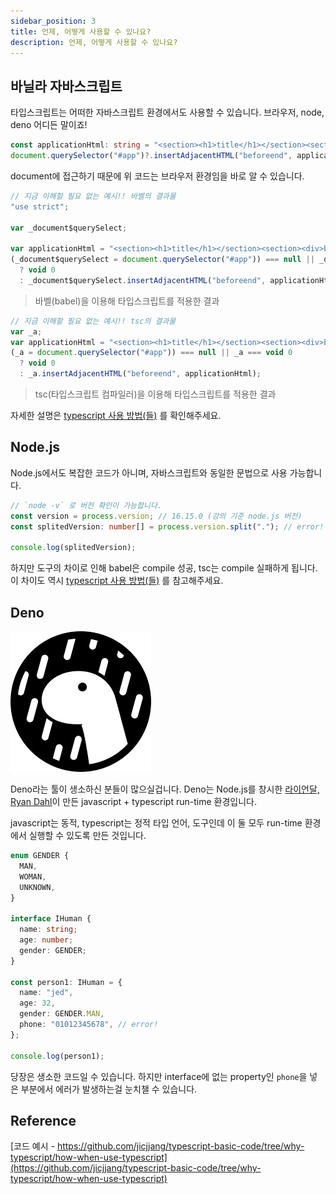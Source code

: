 ```yaml
---
sidebar_position: 3
title: 언제, 어떻게 사용할 수 있나요?
description: 언제, 어떻게 사용할 수 있나요?
---
```


<head>
  <meta name="title" content="타입스크립트란? | 기초부터 시작하는 타입스크립트" data-rh="true" />
  <meta name="description" content="언제, 어떻게 사용할 수 있나요?" data-rh="true" />
  <meta property="og:title" content="타입스크립트란? | 기초부터 시작하는 타입스크립트" data-rh="true" />
  <meta property="og:description" content="언제, 어떻게 사용할 수 있나요?" data-rh="true" />
</head>

## 바닐라 자바스크립트

타입스크립트는 어떠한 자바스크립트 환경에서도 사용할 수 있습니다. 브라우저, node, deno 어디든 말이죠!

```ts
const applicationHtml: string = "<section><h1>title</h1></section><section><div>body</div></section>";
document.querySelector("#app")?.insertAdjacentHTML("beforeend", applicationHtml);
```

document에 접근하기 때문에 위 코드는 브라우저 환경임을 바로 알 수 있습니다.

```js
// 지금 이해할 필요 없는 예시!! 바벨의 결과물
"use strict";

var _document$querySelect;

var applicationHtml = "<section><h1>title</h1></section><section><div>body</div></section>";
(_document$querySelect = document.querySelector("#app")) === null || _document$querySelect === void 0
  ? void 0
  : _document$querySelect.insertAdjacentHTML("beforeend", applicationHtml);
```

> 바벨(babel)을 이용해 타입스크립트를 적용한 결과

```js
// 지금 이해할 필요 없는 예시!! tsc의 결과물
var _a;
var applicationHtml = "<section><h1>title</h1></section><section><div>body</div></section>";
(_a = document.querySelector("#app")) === null || _a === void 0
  ? void 0
  : _a.insertAdjacentHTML("beforeend", applicationHtml);
```

> tsc(타입스크립트 컴파일러)을 이용해 타입스크립트를 적용한 결과

자세한 설명은 [typescript 사용 방법(들)](https://jicjjang.github.io/typescript-basic/docs/start/typescript-usage) 를 확인해주세요.

## Node.js

Node.js에서도 복잡한 코드가 아니며, 자바스크립트와 동일한 문법으로 사용 가능합니다.

```ts
// `node -v` 로 버전 확인이 가능합니다.
const version = process.version; // 16.15.0 (강의 기준 node.js 버전)
const splitedVersion: number[] = process.version.split("."); // error! .split()의 결과는 string array

console.log(splitedVersion);
```

하지만 도구의 차이로 인해 babel은 compile 성공, tsc는 compile 실패하게 됩니다.
이 차이도 역시 [typescript 사용 방법(들)](https://jicjjang.github.io/typescript-basic/docs/start/typescript-usage) 를 참고해주세요.

## Deno

![deno](/img/why-typescript/how-when-use-typescript/deno.jpg)

Deno라는 툴이 생소하신 분들이 많으실겁니다.
Deno는 Node.js를 창시한 [라이언달, Ryan Dahl](https://ko.wikipedia.org/wiki/%EB%9D%BC%EC%9D%B4%EC%96%B8_%EB%8B%AC)이
만든 javascript + typescript run-time 환경입니다.

javascript는 동적, typescript는 정적 타입 언어, 도구인데 이 둘 모두 run-time 환경에서 실행할 수 있도록 만든 것입니다.

```ts
enum GENDER {
  MAN,
  WOMAN,
  UNKNOWN,
}

interface IHuman {
  name: string;
  age: number;
  gender: GENDER;
}

const person1: IHuman = {
  name: "jed",
  age: 32,
  gender: GENDER.MAN,
  phone: "01012345678", // error!
};

console.log(person1);
```

당장은 생소한 코드일 수 있습니다. 하지만 interface에 없는 property인 `phone`을 넣은 부분에서 에러가 발생하는걸 눈치챌 수 있습니다.

## Reference

[코드 예시 - https://github.com/jicjjang/typescript-basic-code/tree/why-typescript/how-when-use-typescript](https://github.com/jicjjang/typescript-basic-code/tree/why-typescript/how-when-use-typescript)
